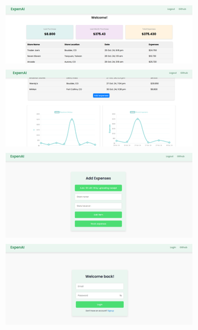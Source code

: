 ![alt text](image.png)
  
  
![alt text](image-1.png)
  

![alt text](image-2.png)
  

![alt text](image-3.png)